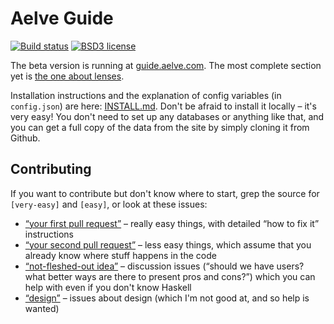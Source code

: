 # Aelve Guide

[![Build status](https://secure.travis-ci.org/aelve/guide.svg)](https://travis-ci.org/aelve/guide)
[![BSD3 license](https://img.shields.io/badge/license-BSD3-blue.svg)](https://github.com/aelve/guide/blob/master/LICENSE)

The beta version is running at [guide.aelve.com](https://guide.aelve.com). The most complete section yet is [the one about lenses](https://guide.aelve.com/haskell/lenses-sth6l9jl).

Installation instructions and the explanation of config variables (in `config.json`) are here: [INSTALL.md](INSTALL.md). Don't be afraid to install it locally – it's very easy! You don't need to set up any databases or anything like that, and you can get a full copy of the data from the site by simply cloning it from Github.

## Contributing

If you want to contribute but don't know where to start, grep the source for
`[very-easy]` and `[easy]`, or look at these issues:

  * [“your first pull request”][first pr] – really easy things, with detailed “how to fix it” instructions
  * [“your second pull request”][second pr] – less easy things, which assume that you already know where stuff happens in the code
  * [“not-fleshed-out idea”][ideas] – discussion issues (“should we have users? what better ways are there to present pros and cons?”) which you can help with even if you don't know Haskell
  * [“design”][design] – issues about design (which I'm not good at, and so help is wanted)

[first pr]: https://github.com/aelve/guide/issues?q=is%3Aissue+is%3Aopen+label%3A%22your+first+pull+request%22
[second pr]: https://github.com/aelve/guide/issues?q=is%3Aissue+is%3Aopen+label%3A%22your+second+pull+request%22
[ideas]: https://github.com/aelve/guide/issues?q=is%3Aissue+is%3Aopen+label%3A%22not-fleshed-out+idea%22
[design]: https://github.com/aelve/guide/issues?q=is%3Aissue+is%3Aopen+label%3A%22design%22
